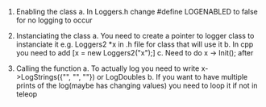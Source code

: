1. Enabling the class
 a. In Loggers.h change #define LOGENABLED to false for no logging to occur

2. Instanciating the class
 a. You need to create a pointer to logger class to instanciate it e.g. Loggers2 *x in .h file for class that will use it
 b. In cpp you need to add [x = new Loggers2("x");]
 c. Need to do x -> Init(); after

3. Calling the function
 a. To actually log you need to write x->LogStrings({"", "", ""}) or LogDoubles
 b. If you want to have multiple prints of the log(maybe has changing values) you need to loop it if not in teleop